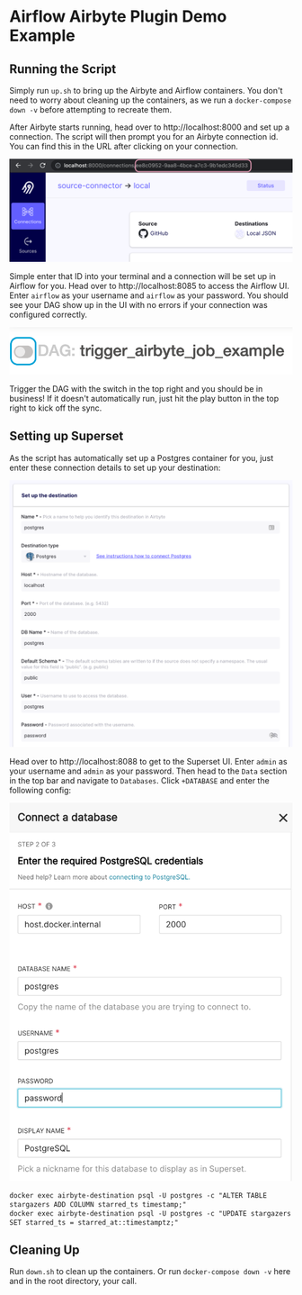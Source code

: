 # Airflow Airbyte Plugin Demo Example

## Running the Script
Simply run `up.sh` to bring up the Airbyte and Airflow containers. You don't need to worry about cleaning up the containers, as we run a `docker-compose down -v` before attempting to recreate them.

After Airbyte starts running, head over to http://localhost:8000 and set up a connection. The script will then prompt you for an Airbyte connection id. You can find this in the URL after clicking on your connection.

![](./assets/airbyte_connection_id.png)

Simple enter that ID into your terminal and a connection will be set up in Airflow for you. Head over to http://localhost:8085 to access the Airflow UI. Enter `airflow` as your username and `airflow` as your password. You should see your DAG show up in the UI with no errors if your connection was configured correctly.

![](./assets/airflow_start_dag.png)

Trigger the DAG with the switch in the top right and you should be in business! If it doesn't automatically run, just hit the play button in the top right to kick off the sync.

## Setting up Superset

As the script has automatically set up a Postgres container for you, just enter these connection details to set up your destination:

![](./assets/postgres_setup.png)

Head over to http://localhost:8088 to get to the Superset UI. Enter `admin` as your username and `admin` as your password. Then head to the `Data` section in the top bar and navigate to `Databases`. Click `+DATABASE` and enter the following config:

![](./assets/superset_database_setup.png)

```
docker exec airbyte-destination psql -U postgres -c "ALTER TABLE stargazers ADD COLUMN starred_ts timestamp;"
docker exec airbyte-destination psql -U postgres -c "UPDATE stargazers SET starred_ts = starred_at::timestamptz;"
```

## Cleaning Up
Run `down.sh` to clean up the containers. Or run `docker-compose down -v` here and in the root directory, your call.